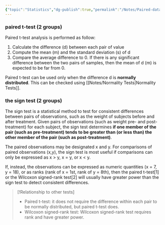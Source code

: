 ```yaml
---
{"topic":"Statistics","dg-publish":true,"permalink":"/Notes/Paired-data Tests/","dgPassFrontmatter":true,"noteIcon":""}
---
```


### paired t-test (2 groups)

Paired t-test analysis is performed as follow:

1.  Calculate the difference (d) between each pair of value
2.  Compute the mean (m) and the standard deviation (s) of d
3.  Compare the average difference to 0. If there is any significant difference between the two pairs of samples, then the mean of d (m) is expected to be far from 0.

Paired t-test can be used only when the difference d is **normally distributed**. This can be checked using [[Notes/Normality Tests\|Normality Tests]].

### the sign test (2 groups)

The sign test is a statistical method to test for consistent differences between pairs of observations, such as the weight of subjects before and after treatment. Given pairs of observations (such as weight pre- and post-treatment) for each subject, the sign test determines **if one member of the pair (such as pre-treatment) tends to be greater than (or less than) the other member of the pair (such as post-treatment)**.

The paired observations may be designated x and y. For comparisons of paired observations (x,y), the sign test is most useful if comparisons can only be expressed as x > y, x = y, or x < y. 

If, instead, the observations can be expressed as numeric quantities (x = 7, y = 18), or as ranks (rank of x = 1st, rank of y = 8th), then the paired t-test\[1\] or the Wilcoxon signed-rank test\[2\] will usually have greater power than the sign test to detect consistent differences.


>[!Relationship to other tests]
> - Paired t-test: it does not require the difference within each pair to be normally distributed, but paired t-test does.
> - Wilcoxon signed-rank test: Wilcoxon signed-rank test requires rank and have greater power.

